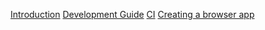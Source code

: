 [Introduction](README.md)
[Development Guide](DevelopmentGuide.md)
[CI](CI.md)
[Creating a browser app](getting-started/browser-app.md)
